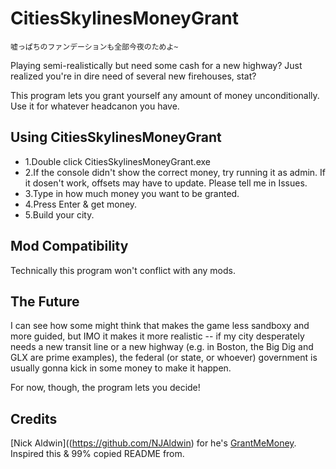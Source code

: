 # CitiesSkylinesMoneyGrant

```
嘘っぱちのファンデーションも全部今夜のためよ~
```

Playing semi-realistically but need some cash for a new highway? Just realized you're in dire need of several new firehouses, stat?

This program lets you grant yourself any amount of money unconditionally. Use it for whatever headcanon you have.

## Using CitiesSkylinesMoneyGrant

- 1.Double click CitiesSkylinesMoneyGrant.exe
- 2.If the console didn't show the correct money, try running it as admin. If it dosen't work, offsets may have to update. Please tell me in Issues.
- 3.Type in how much money you want to be granted.
- 4.Press Enter & get money.
- 5.Build your city.

## Mod Compatibility

Technically this program won't conflict with any mods.

## The Future

I can see how some might think that makes the game less sandboxy and more guided, but IMO it makes it more realistic -- if my city desperately needs a new transit line or a new highway (e.g. in Boston, the Big Dig and GLX are prime examples), the federal (or state, or whoever) government is usually gonna kick in some money to make it happen.

For now, though, the program lets you decide!

## Credits

[Nick Aldwin]((https://github.com/NJAldwin) for he's [GrantMeMoney](https://github.com/NJAldwin/GrantMeMoney). Inspired this & 99% copied README from.
